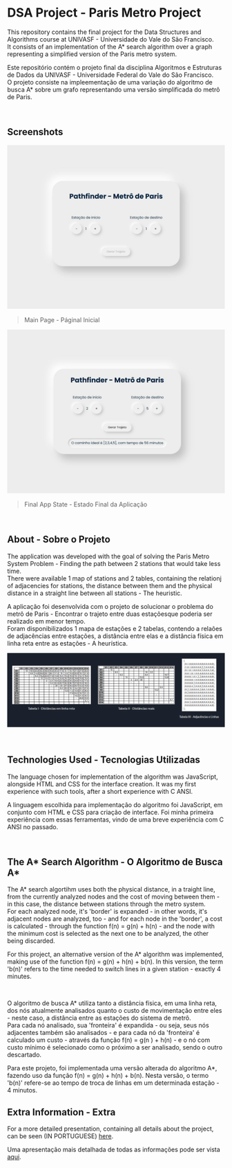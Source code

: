 # DSA Project - Paris Metro Project
 <p>This repository contains the final project for the Data Structures and Algorithms course at UNIVASF - Universidade do Vale do São Francisco.<br>
 It consists of an implementation of the A* search algorithm over a graph representing a simplified version of the Paris metro system.</p>

 <p>Este repositório contém o projeto final da disciplina Algoritmos e Estruturas de Dados da UNIVASF - Universidade Federal do Vale do São Francisco.<br>
 O projeto consiste na impleementação de uma variação do algoritmo de busca A* sobre um grafo representando uma versão simplificada do metrô de Paris.</p>

<br>

## Screenshots
![Main Page - Página Inicial](/screenshots/DSA-demo-1.jpg)

> Main Page - Páginal Inicial

![Final state - Estado Final](/screenshots/DSA-demo-2.jpg)

> Final App State - Estado Final da Aplicação

<br>

## About - Sobre o Projeto

   <p>The application was developed with the goal of solving the Paris Metro System Problem - Finding the path between 2 stations that would take less time.<br>
    There were available 1 map of stations and 2 tables, containing the relationj of adjacencies for stations, the distance between them and the physical distance in a straight line between all stations - The heuristic.</p>
    
   <p>A aplicação foi desenvolvida com o projeto de solucionar o problema do metrô de Paris - Encontrar o trajeto entre duas estaçõesque poderia ser realizado em menor tempo.<br>
    Foram disponibilizados 1 mapa de estações e 2 tabelas, contendo a relaões de adjacências entre estações, a distância entre elas e a distância física em linha reta entre as estações - A heurística.</p>
 
![Tables - Tabelas](/screenshots/DSA-tables.png)

<br>

## Technologies Used - Tecnologias Utilizadas

   <p>The language chosen for implementation of the algorithm was JavaScript, alongside HTML and CSS for the interface creation. It was my first experience with such tools, after a short experience with C ANSI.</p>
   
   <p>A linguagem escolhida para implementação do algoritmo foi JavaScript, em conjunto com HTML e CSS para criação de interface. Foi minha primeira experiência com essas ferramentas, vindo de uma breve experiência com C ANSI no passado.</p>

<br>

## The A* Search Algorithm - O Algoritmo de Busca A*

<p>The A* search algortihm uses both the physical distance, in a traight line, from the currently analyzed nodes and the cost of moving between them - in this case, the distance between stations through the metro system.<br>For each analyzed node, it's 'border' is expanded - in other words, it's adjacent nodes are analyzed, too - and for each node in the 'border', a cost is calculated - through the function f(n) = g(n) + h(n) - and the node with the minimum cost is selected as the next one to be analyzed, the other being discarded.
</p>
<p>For this project, an alternative version of the A* algorithm was implemented, making use of the function f(n) = g(n) + h(n) + b(n). In this version, the term 'b(n)' refers to the time needed to switch lines in a given station - exactly 4 minutes.</p>
<br>
<p>O algoritmo de busca A* utiliza tanto a distância física, em uma linha reta, dos nós atualmente analisados quanto o custo de movimentação entre eles - neste caso, a distância entre as estações do sistema de metrô.<br>Para cada nó analisado, sua 'fronteira' é expandida - ou seja, seus nós adjacentes também são analisados - e para cada nó da 'fronteira' é calculado um custo - através da função f(n) = g(n ) + h(n) - e o nó com custo mínimo é selecionado como o próximo a ser analisado, sendo o outro descartado.
</p>
<p>Para este projeto, foi implementada uma versão alterada do algoritmo A*, fazendo uso da função f(n) = g(n) + h(n) + b(n). Nesta versão, o termo 'b(n)' refere-se ao tempo de troca de linhas em um determinada estação - 4 minutos.</p>

## Extra Information - Extra

<p>For a more detailed presentation, containing all details about the project, can be seen (IN PORTUGUESE) <a href="https://docs.google.com/presentation/d/1P7oxxeQK1bHfUVMWG2B5F1Z9dAdXVDTllPrKBmB-rj8/edit?usp=sharing">here</a>.</p>
<p>Uma apresentação mais detalhada de todas as informações pode ser vista <a href="https://docs.google.com/presentation/d/1P7oxxeQK1bHfUVMWG2B5F1Z9dAdXVDTllPrKBmB-rj8/edit?usp=sharing">aqui</a>.</p>
